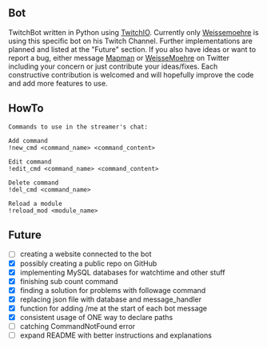 Bot
---
TwitchBot written in Python using [TwitchIO](https://github.com/TwitchIO/TwitchIO).
Currently only [Weissemoehre](https://www.twitch.tv/weissemoehre) is using this  specific bot on his Twitch Channel.
Further implementations are planned and listed at the "Future" section. If you also have ideas or want
to report a bug, either message [Mapman](https://twitter.com/MapManagement) or
[WeisseMoehre](https://twitter.com/WeisseMoehre) on Twitter including your concern or just contribute your ideas/fixes.
Each constructive contribution is welcomed and will hopefully improve the code and add more features to use.

HowTo
-------
    Commands to use in the streamer's chat:
     
    Add command
    !new_cmd <command_name> <command_content>
    
    Edit command
    !edit_cmd <command_name> <command_content>
    
    Delete command
    !del_cmd <command_name>
    
    Reload a module
    !reload_mod <module_name>

Future
------
- [ ] creating a website connected to the bot
- [x] possibly creating a public repo on GitHub 
- [x] implementing MySQL databases for watchtime and other stuff
- [x] finishing sub count command
- [x] finding a solution for problems with followage command
- [x] replacing json file with database and message_handler
- [x] function for adding /me at the start of each bot message
- [x] consistent usage of ONE way to declare paths
- [ ] catching CommandNotFound error
- [ ] expand README with better instructions and explanations